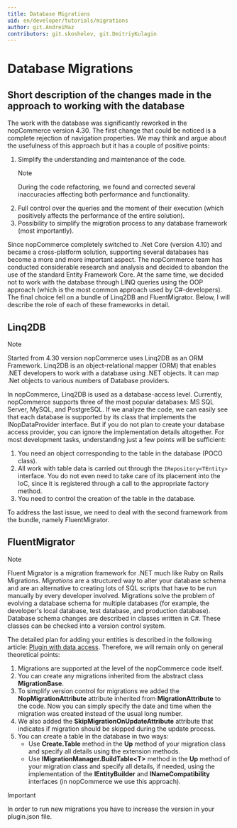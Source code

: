 ```yaml
---
title: Database Migrations
uid: en/developer/tutorials/migrations
author: git.AndreiMaz
contributors: git.skoshelev, git.DmitriyKulagin
---
```

# Database Migrations

## Short description of the changes made in the approach to working with the database

The work with the database was significantly reworked in the nopCommerce version 4.30. The first change that could be noticed is a complete rejection of navigation properties. We may think and argue about the usefulness of this approach but it has a couple of positive points:

1. Simplify the understanding and maintenance of the code.
    > [!NOTE]
    > During the code refactoring, we found and corrected several inaccuracies affecting both performance and functionality.
1. Full control over the queries and the moment of their execution (which positively affects the performance of the entire solution).
1. Possibility to simplify the migration process to any database framework (most importantly).

Since nopCommerce completely switched to .Net Core (version 4.10) and became a cross-platform solution, supporting several databases has become a more and more important aspect. The nopCommerce team has conducted considerable research and analysis and decided to abandon the use of the standard Entity Framework Core. At the same time, we decided not to work with the database through LINQ queries using the OOP approach (which is the most common approach used by C#-developers). The final choice fell on a bundle of Linq2DB and FluentMigrator. Below, I will describe the role of each of these frameworks in detail.

## Linq2DB

> [!NOTE]
> Started from 4.30 version nopCommerce uses Linq2DB as an ORM Framework. Linq2DB is an object-relational mapper (ORM) that enables .NET developers to work with a database using .NET objects. It can map .Net objects to various numbers of Database providers.

In nopCommerce, Linq2DB is used as a database-access level. Currently, nopCommerce supports three of the most popular databases: MS SQL Server, MySQL, and PostgreSQL. If we analyze the code, we can easily see that each database is supported by its class that implements the INopDataProvider interface. But if you do not plan to create your database access provider, you can ignore the implementation details altogether. For most development tasks, understanding just a few points will be sufficient:

1. You need an object corresponding to the table in the database (POCO class).
1. All work with table data is carried out through the `IRepository<TEntity>` interface. You do not even need to take care of its placement into the IoC, since it is registered through a call to the appropriate factory method.
1. You need to control the creation of the table in the database.

To address the last issue, we need to deal with the second framework from the bundle, namely FluentMigrator.

## FluentMigrator

> [!NOTE]
> Fluent Migrator is a migration framework for .NET much like Ruby on Rails Migrations. *Migrations* are a structured way to alter your database schema and are an alternative to creating lots of SQL scripts that have to be run manually by every developer involved. Migrations solve the problem of evolving a database schema for multiple databases (for example, the developer's local database, test database, and production database). Database schema changes are described in classes written in C#. These classes can be checked into a version control system.

The detailed plan for adding your entities is described in the following article: [Plugin with data access](xref:en/developer/plugins/how-to-write-plugin-4.70). Therefore, we will remain only on general theoretical points:

1. Migrations are supported at the level of the nopCommerce code itself.
1. You can create any migrations inherited from the abstract class **MigrationBase**.
1. To simplify version control for migrations we added the **NopMigrationAttribute** attribute inherited from **MigrationAttribute** to the code. Now you can simply specify the date and time when the migration was created instead of the usual long number.
1. We also added the **SkipMigrationOnUpdateAttribute** attribute that indicates if migration should be skipped during the update process.
1. You can create a table in the database in two ways:
    * Use **Create.Table** method in the **Up** method of your migration class and specify all details using the extension methods.
    * Use **IMigrationManager.BuildTable\<T\>** method in the **Up** method of your migration class and specify all details, if needed, using the implementation of the **IEntityBuilder** and **INameCompatibility** interfaces (in nopCommerce we use this approach).

> [!IMPORTANT]
>
> In order to run new migrations you have to increase the version in your plugin.json file.

